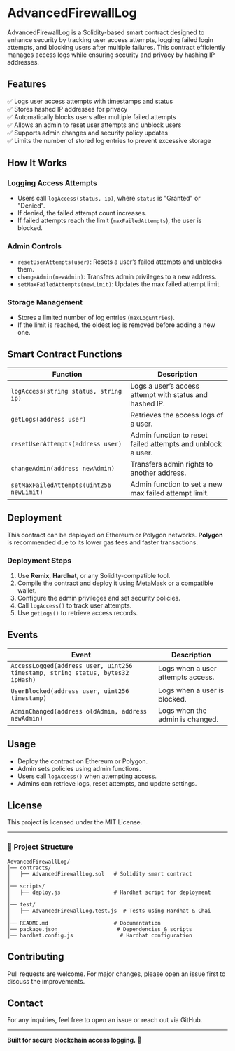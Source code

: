 # AdvancedFirewallLog

AdvancedFirewallLog is a Solidity-based smart contract designed to enhance security by tracking user access attempts, logging failed login attempts, and blocking users after multiple failures. This contract efficiently manages access logs while ensuring security and privacy by hashing IP addresses.

## Features

✅ Logs user access attempts with timestamps and status  
✅ Stores hashed IP addresses for privacy  
✅ Automatically blocks users after multiple failed attempts  
✅ Allows an admin to reset user attempts and unblock users  
✅ Supports admin changes and security policy updates  
✅ Limits the number of stored log entries to prevent excessive storage  

## How It Works

### Logging Access Attempts
- Users call `logAccess(status, ip)`, where `status` is "Granted" or "Denied".
- If denied, the failed attempt count increases.
- If failed attempts reach the limit (`maxFailedAttempts`), the user is blocked.

### Admin Controls
- `resetUserAttempts(user)`: Resets a user’s failed attempts and unblocks them.
- `changeAdmin(newAdmin)`: Transfers admin privileges to a new address.
- `setMaxFailedAttempts(newLimit)`: Updates the max failed attempt limit.

### Storage Management
- Stores a limited number of log entries (`maxLogEntries`).
- If the limit is reached, the oldest log is removed before adding a new one.

## Smart Contract Functions

| Function | Description |
|----------|-------------|
| `logAccess(string status, string ip)` | Logs a user’s access attempt with status and hashed IP. |
| `getLogs(address user)` | Retrieves the access logs of a user. |
| `resetUserAttempts(address user)` | Admin function to reset failed attempts and unblock a user. |
| `changeAdmin(address newAdmin)` | Transfers admin rights to another address. |
| `setMaxFailedAttempts(uint256 newLimit)` | Admin function to set a new max failed attempt limit. |

## Deployment
This contract can be deployed on Ethereum or Polygon networks. **Polygon** is recommended due to its lower gas fees and faster transactions.

### Deployment Steps
1. Use **Remix**, **Hardhat**, or any Solidity-compatible tool.
2. Compile the contract and deploy it using MetaMask or a compatible wallet.
3. Configure the admin privileges and set security policies.
4. Call `logAccess()` to track user attempts.
5. Use `getLogs()` to retrieve access records.

## Events

| Event | Description |
|--------|-------------|
| `AccessLogged(address user, uint256 timestamp, string status, bytes32 ipHash)` | Logs when a user attempts access. |
| `UserBlocked(address user, uint256 timestamp)` | Logs when a user is blocked. |
| `AdminChanged(address oldAdmin, address newAdmin)` | Logs when the admin is changed. |

## Usage
- Deploy the contract on Ethereum or Polygon.
- Admin sets policies using admin functions.
- Users call `logAccess()` when attempting access.
- Admins can retrieve logs, reset attempts, and update settings.

## License
This project is licensed under the MIT License.

---
### 📂 Project Structure
```
AdvancedFirewallLog/
│── contracts/
│   ├── AdvancedFirewallLog.sol   # Solidity smart contract
│
│── scripts/
│   ├── deploy.js                 # Hardhat script for deployment
│
│── test/
│   ├── AdvancedFirewallLog.test.js  # Tests using Hardhat & Chai
│
│── README.md                     # Documentation
│── package.json                   # Dependencies & scripts
│── hardhat.config.js               # Hardhat configuration
```

## Contributing
Pull requests are welcome. For major changes, please open an issue first to discuss the improvements.

## Contact
For any inquiries, feel free to open an issue or reach out via GitHub.

---
**Built for secure blockchain access logging.** 🚀


